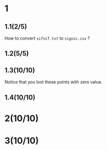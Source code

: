 # 1

## 1.1(2/5)

How to convert `sifnif.txt` to `signic.csv` ?

## 1.2(5/5)

## 1.3(10/10)

Notice that you lost these points with zero value.

## 1.4(10/10)

# 2(10/10)

# 3(10/10)
